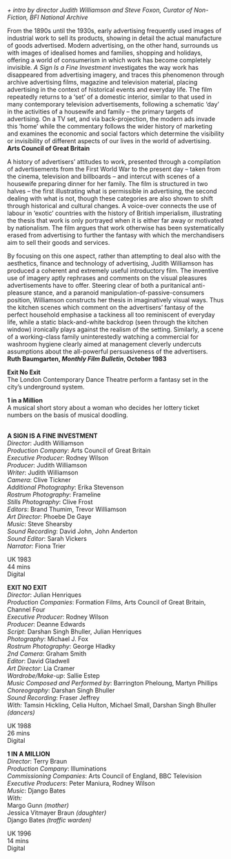 
_+ intro by director Judith Williamson and Steve Foxon, Curator of Non-Fiction,  BFI National Archive_

From the 1890s until the 1930s, early advertising frequently used images of industrial work to sell its products, showing in detail the actual manufacture of goods advertised. Modern advertising, on the other hand, surrounds us with images of idealised homes and families, shopping and holidays, offering a world of consumerism in which work has become completely invisible. _A Sign Is a Fine Investment_ investigates the way work has disappeared from advertising imagery, and traces this phenomenon through archive advertising films, magazine and television material, placing advertising in the context of historical events and everyday life. The film repeatedly returns to a ‘set’ of a domestic interior, similar to that used in many contemporary television advertisements, following a schematic ‘day’ in the activities of a housewife and family – the primary targets of advertising. On a TV set, and via back-projection, the modern ads invade this ‘home’ while the commentary follows the wider history of marketing and examines the economic and social factors which determine the visibility or invisibility of different aspects of our lives in the world of advertising.  
**Arts Council of Great Britain**

A history of advertisers’ attitudes to work, presented through a compilation of advertisements from the First World War to the present day – taken from the cinema, television and billboards – and intercut with scenes of a housewife preparing dinner for her family. The film is structured in two halves – the first illustrating what is permissible in advertising, the second dealing with what is not, though these categories are also shown to shift through historical and cultural changes. A voice-over connects the use of labour in ‘exotic’ countries with the history of British imperialism, illustrating the thesis that work is only portrayed when it is either far away or motivated by nationalism. The film argues that work otherwise has been systematically erased from advertising to further the fantasy with which the merchandisers aim to sell their goods and services.

By focusing on this one aspect, rather than attempting to deal also with the aesthetics, finance and technology of advertising, Judith Williamson has produced a coherent and extremely useful introductory film. The inventive use of imagery aptly rephrases and comments on the visual pleasures advertisements have to offer. Steering clear of both a puritanical anti-pleasure stance, and a paranoid manipulation-of-passive-consumers position, Williamson constructs her thesis in imaginatively visual ways. Thus the kitchen scenes which comment on the advertisers’ fantasy of the perfect household emphasise a tackiness all too reminiscent of everyday life, while a static black-and-white backdrop (seen through the kitchen window) ironically plays against the realism of the setting. Similarly, a scene of a working-class family uninterestedly watching a commercial for washroom hygiene clearly aimed at management cleverly undercuts assumptions about the all-powerful persuasiveness of the advertisers.  
**Ruth Baumgarten, _Monthly Film Bulletin_, October 1983**
<br>

**Exit No Exit**  
The London Contemporary Dance Theatre perform a fantasy set in the city’s underground system.

**1 in a Million**  
A musical short story about a woman who decides her lottery ticket numbers on the basis of musical doodling.
<br><br>

**A SIGN IS A FINE INVESTMENT**  
_Director_: Judith Williamson  
_Production Company_: Arts Council of Great Britain  
_Executive Producer_: Rodney Wilson  
_Producer_: Judith Williamson  
_Writer_: Judith Williamson  
_Camera_: Clive Tickner  
_Additional Photography_: Erika Stevenson  
_Rostrum Photography_: Frameline  
_Stills Photography_: Clive Frost  
_Editors_: Brand Thumim, Trevor Williamson  
_Art Director_: Phoebe De Gaye  
_Music_: Steve Shearsby  
_Sound Recording_: David John, John Anderton  
_Sound Editor_: Sarah Vickers  
_Narrator:_ Fiona Trier

UK 1983  
44 mins  
Digital

**EXIT NO EXIT**  
_Director_: Julian Henriques  
_Production Companies_: Formation Films,  Arts Council of Great Britain, Channel Four  
_Executive Producer_: Rodney Wilson  
_Producer_: Deanne Edwards  
_Script_: Darshan Singh Bhuller, Julian Henriques  
_Photography_: Michael J. Fox  
_Rostrum Photography_: George Hladky  
_2nd Camera_: Graham Smith  
_Editor_: David Gladwell  
_Art Director_: Lia Cramer  
_Wardrobe/Make-up_: Sallie Estep  
_Music Composed and Performed by_:  Barrington Pheloung, Martyn Phillips  
_Choreography_: Darshan Singh Bhuller  
_Sound Recording_: Fraser Jeffrey  
_With:_
Tamsin Hickling, Celia Hulton, Michael Small, Darshan Singh Bhuller _(dancers)_

UK 1988  
26 mins  
Digital

**1 IN A MILLION**  
_Director_: Terry Braun  
_Production Company_: Illuminations  
_Commissioning Companies_:  Arts Council of England, BBC Television  
_Executive Producers_: Peter Maniura,  Rodney Wilson  
_Music_: Django Bates  
_With:_  
Margo Gunn _(mother)_  
Jessica Vitmayer Braun _(daughter)_  
Django Bates _(traffic warden)_

UK 1996  
14 mins  
Digital
<br><br>
<!--stackedit_data:
eyJoaXN0b3J5IjpbMTQxNjIxOTU4XX0=
-->